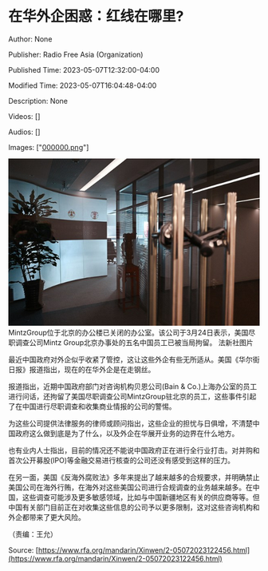 # 在华外企困惑：红线在哪里?

Author: None

Publisher: Radio Free Asia (Organization)

Published Time: 2023-05-07T12:32:00-04:00

Modified Time: 2023-05-07T16:04:48-04:00

Description: None

Videos: []

Audios: []

Images: ["[000000.png](000000.png)"]

<!--METADATA-->

![](../Images/rfamandarin/2023-05-07T12-32-00-04-00/000000.png) MintzGroup位于北京的办公楼已关闭的办公室。该公司于3月24日表示，美国尽职调查公司Mintz Group北京办事处的五名中国员工已被当局拘留。 [](https://www.rfa.org/mandarin/Xinwen/2-05072023122456.html/@@images/image)法新社图片

最近中国政府对外企似乎收紧了管控，这让这些外企有些无所适从。美国《华尔街日报》报道指出，现在的在华外企是在走钢丝。

报道指出，近期中国政府部门对咨询机构贝恩公司(Bain & Co.)上海办公室的员工进行问话，还拘留了美国尽职调查公司MintzGroup驻北京的员工，这些事件引起了在中国进行尽职调查和收集商业情报的公司的警惕。

为这些公司提供法律服务的律师或顾问指出，这些企业的担忧与日俱增，不清楚中国政府这么做到底是为了什么，以及外企在华展开业务的边界在什么地方。

也有业内人士指出，目前的情况还不能说中国政府正在进行全行业打击。对并购和首次公开募股(IPO)等金融交易进行核查的公司还没有感受到这样的压力。

在另一面，美国《反海外腐败法》多年来提出了越来越多的合规要求，并明确禁止美国公司在海外行贿，在海外对这些美国公司进行合规调查的业务越来越多。在中国，这些调查可能涉及更多敏感领域，比如与中国新疆地区有关的供应商等等。但中国有关部门目前正在对收集这些信息的公司予以更多限制，这对这些咨询机构和外企都带来了更大风险。

（责编：王允）

Source: [https://www.rfa.org/mandarin/Xinwen/2-05072023122456.html](https://www.rfa.org/mandarin/Xinwen/2-05072023122456.html)
